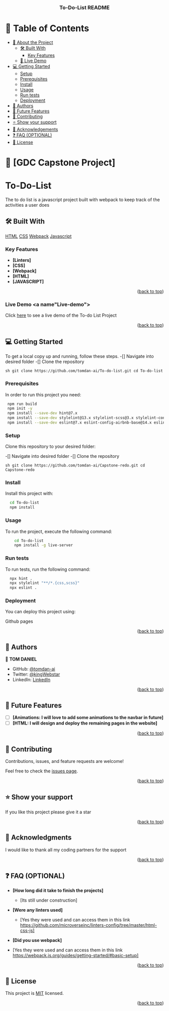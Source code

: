 <a name="readme-top"></a>


<div align="center">

 <h3><b>To-Do-List README</b></h3>

</div>


# 📗 Table of Contents

- [📖 About the Project](#about-project)
  - [🛠 Built With](#built-with)
    - [Key Features](#key-features)
  - [🚀 Live Demo](#live-demo)
- [💻 Getting Started](#getting-started)
  - [Setup](#setup)
  - [Prerequisites](#prerequisites)
  - [Install](#install)
  - [Usage](#usage)
  - [Run tests](#run-tests)
  - [Deployment](#triangular_flag_on_post-deployment)
- [👥 Authors](#authors)
- [🔭 Future Features](#future-features)
- [🤝 Contributing](#contributing)
- [⭐️ Show your support](#support)
- [🙏 Acknowledgements](#acknowledgements)
- [❓ FAQ (OPTIONAL)](#faq)
- [📝 License](#license)

<!-- PROJECT DESCRIPTION -->

# 📖 [GDC Capstone Project] <a href=""></a>

# To-Do-List
The to do list is a javascript project built with webpack to keep track of the activities a user does


## 🛠 Built With <a name="built-with"></a>
<a href="">HTML</a>
<a href="">CSS</a>
<a href="">Webpack</a>
<a href="">Javascript</a>



### Key Features <a name="key-features"></a>

- **[Linters]**
- **[CSS]**
- **[Webpack]**
- **[HTML]**
- **[JAVASCRIPT]**

<p align="right">(<a href="#readme-top">back to top</a>)</p>

### Live Demo <a name"Live-demo"></a>

Click <a href="https://tomdan-ai.github.io/To-do-list/dist/">here</a> to see a live demo of the To-do List Project

<p align="right">(<a href="#readme-top">back to top</a>)</p>

<!-- GETTING STARTED -->

## 💻 Getting Started <a name="getting-started"></a>


To get a local copy up and running, follow these steps.
-[] Navigate into desired folder
-[] Clone the repository 

``sh
    git clone https://github.com/tomdan-ai/To-do-list.git
    cd To-do-list
``

### Prerequisites

In order to run this project you need:

```sh
 npm run build
 npm init -y
 npm install --save-dev hint@7.x
 npm install --save-dev stylelint@13.x stylelint-scss@3.x stylelint-config-standard@21.x
 npm install --save-dev eslint@7.x eslint-config-airbnb-base@14.x eslint-plugin-import@2.x babel-eslint@10.x
```

### Setup

Clone this repository to your desired folder:

-[] Navigate into desired folder
-[] Clone the repository 

``sh
    git clone https://github.com/tomdan-ai/Capstone-redo.git
    cd Capstone-redo
``

### Install

Install this project with:

```sh
  cd To-do-list
  npm install
```

### Usage

To run the project, execute the following command:

```sh
    cd To-do-list
    npm install -g live-server
```

### Run tests

To run tests, run the following command:


```sh
  npx hint .
  npx stylelint "**/*.{css,scss}"
  npx eslint .
```

### Deployment

You can deploy this project using:

Github pages

<p align="right">(<a href="#readme-top">back to top</a>)</p>

<!-- AUTHORS -->

## 👥 Authors <a name="authors"></a>

👤 **TOM DANIEL**

- GitHub: [@tomdan-ai](https://github.com/tomdan-ai)
- Twitter: [@kingWebstar](https://twitter.com/tomudoh1)
- LinkedIn: [LinkedIn](https://linkedin.com/in/https://www.linkedin.com/in/tom-udoh-a89046256/)


<p align="right">(<a href="#readme-top">back to top</a>)</p>

<!-- FUTURE FEATURES -->

## 🔭 Future Features <a name="future-features"></a>

- [ ] **[Animations: I will love to add some animations to the navbar in future]**
- [ ] **[HTML: I will design and deploy the remaining pages in the website]**

<p align="right">(<a href="#readme-top">back to top</a>)</p>

<!-- CONTRIBUTING -->

## 🤝 Contributing <a name="contributing"></a>

Contributions, issues, and feature requests are welcome!

Feel free to check the [issues page](https://github.com/tomdan-ai/issues/).

<p align="right">(<a href="#readme-top">back to top</a>)</p>

<!-- SUPPORT -->

## ⭐️ Show your support <a name="support"></a>

If you like this project please give it a star

<p align="right">(<a href="#readme-top">back to top</a>)</p>

<!-- ACKNOWLEDGEMENTS -->

## 🙏 Acknowledgments <a name="acknowledgements"></a>

I would like to thank all my coding partners for the support

<p align="right">(<a href="#readme-top">back to top</a>)</p>

<!-- FAQ (optional) -->

## ❓ FAQ (OPTIONAL) <a name="faq"></a>


- **[How long did it take to finish the projects]**

  - [Its still under construction]

- **[Were any linters used]**

  - [Yes they were used and can access them in this link https://github.com/microverseinc/linters-config/tree/master/html-css-js]

- **[Did you use webpack]**

- [Yes they were used and can access them in this link https://webpack.js.org/guides/getting-started/#basic-setup]

<p align="right">(<a href="#readme-top">back to top</a>)</p>

<!-- LICENSE -->

## 📝 License <a name="license"></a>

This project is [MIT](./MIT.md) licensed.

<p align="right">(<a href="#readme-top">back to top</a>)</p>
